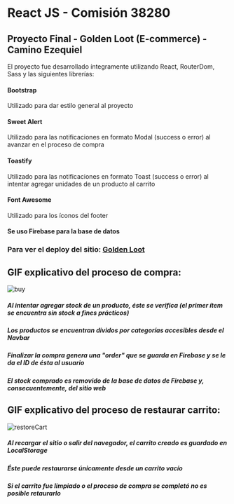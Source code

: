 

# React JS - Comisión 38280

## Proyecto Final - Golden Loot (E-commerce) - Camino Ezequiel

El proyecto fue desarrollado íntegramente utilizando React, RouterDom, Sass y las siguientes librerías:
#### Bootstrap
Utilizado para dar estilo general al proyecto

#### Sweet Alert
Utilizado para las notificaciones en formato Modal (success o error) al avanzar en el proceso de compra

#### Toastify
Utilizado para las notificaciones en formato Toast (success o error) al intentar agregar unidades de un producto al carrito

#### Font Awesome
Utilizado para los íconos del footer

#### Se uso Firebase para la base de datos

### Para ver el deploy del sitio: [Golden Loot](https://goldenloot-l0utjlkz4-ezequielcamino.vercel.app/)


## GIF explicativo del proceso de compra:
![buy](https://user-images.githubusercontent.com/103323332/193184153-de510673-e56f-4f03-a55c-874bfa93cb74.gif)

##### Al intentar agregar stock de un producto, éste se verifica (el primer ítem se encuentra sin stock a fines prácticos)
##### Los productos se encuentran dividos por categorías accesibles desde el Navbar
##### Finalizar la compra genera una "order" que se guarda en Firebase y se le da el ID de ésta al usuario
##### El stock comprado es removido de la base de datos de Firebase y, consecuentemente, del sitio web


## GIF explicativo del proceso de restaurar carrito:
![restoreCart](https://user-images.githubusercontent.com/103323332/193184160-c38a4f3e-b910-4edf-a348-1731e472e1f2.gif)

##### Al recargar el sitio o salir del navegador, el carrito creado es guardado en LocalStorage
##### Éste puede restaurarse únicamente desde un carrito vacío
##### Si el carrito fue limpiado o el proceso de compra se completó no es posible retaurarlo

